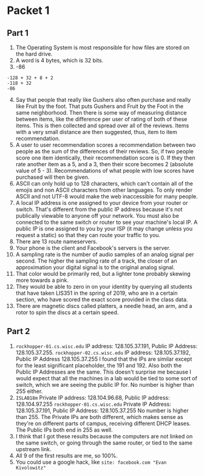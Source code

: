 # Packet 1
## Part 1
1. The Operating System is most responsible for how files are stored on the hard drive.
2. A word is 4 bytes, which is 32 bits.
3. -86 
```
-128 + 32 + 8 + 2
-118 + 32 
-86
```
4. Say that people that really like Gushers also often purchase and really like Fruit by 
the foot. That puts Gushers and Fruit by the Foot in the same neighborhood. Then there is some
way of measuring distance between items, like the difference per user of rating of both of these
items. This is then collected and spread over all of the reviews. Items with a very small distance
are then suggested, thus, item to item recommendation.
5. A user to user recommendation scores a recommendation between two people as the sum of the differences of their reviews. So, if two people score one item identically, their recommendation score is 0. If they then rate another item as a 5, and a 3, then their score becomes 2 (absolute value of 5 - 3). Recommendations of what people with low scores have purchased will then be given.
6. ASCII can only hold up to 128 characters, which can't contain all of the emojis and non ASCII characters from other languages. To only render ASCII and not UTF-8 would make the web inaccessible for many people.
7. A local IP address is one assigned to your device from your router or switch. That's different from the public IP address because it's not publically viewable to anyone off your network. You must also be connected to the same switch or router to see your machine's local IP. A public IP is one assigned to you by your ISP (it may change unless you request a static) so that they can route your traffic to you. 
8. There are 13 route nameservers.
9. Your phone is the client and Facebook's servers is the server.
10. A sampling rate is the number of audio samples of an analog signal per second. The higher the sampling rate of a track, the closer of an approximation your digital signal is to the original analog signal. 
11. That color would be primarily red, but a lighter tone probably skewing more towards a pink.
12. They would be able to zero in on your identity by querying all students that have taken LIS351 in the spring of 2019, who are in a certain section, who have scored the exact score provided in the class data.
13. There are magnetic discs called platters, a needle head, an arm, and a rotor to spin the discs at a certain speed.
## Part 2
1. `rockhopper-01.cs.wisc.edu` IP address: 128.105.37.191, Public IP Address: 128.105.37.255. `rockhopper-02.cs.wisc.edu` IP address: 128.105.37.192, Public IP Address 128.105.37.255
I found that the IPs are similar except for the least significant placeholder, the 191 and 192. Also both the Public IP Addresses are the same. This doesn't surprise me because I would expect that all the machines in a lab would be tied to some sort of switch, which we are seeing the public IP for. No number is higher than 255 either.
2. `ISLAB18m` Private IP address: 128.104.96.68, Public IP address: 128.104.97.255
`rockhopper-01.cs.wisc.edu` Private IP Address: 128.105.37.191, Public IP Address: 128.105.37.255
No number is higher than 255. The Private IPs are both different, which makes sense as they're on different parts of campus,  receiving different DHCP leases. The Public IPs both end in 255 as well.
3. I think that I got these results because the computers are not linked on the same switch, or going through the same router, or tied to the same upstream link. 
4. All 9 of the first results are me, so 100%.
5. You could use a google hack, like `site: facebook.com "Evan Kivolowitz"`
